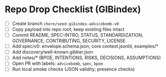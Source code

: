 # Repo Drop Checklist (GIBindex)

- [ ] Create branch `chore/seed-gibindex-advicebomb-v0`
- [ ] Copy payload into repo root; keep existing files intact
- [ ] Commit README, SPEC-INTRO, STATUS, STANDARDIZATION, GOVERNANCE, CONTRIBUTING, SECURITY, LICENSE
- [ ] Add spec/v0: envelope.schema.json, core.context.jsonld, examples/*
- [ ] Add discovery/well-known.gibber.json
- [ ] Add notes/* (BPOE, INTENTIONS, RISKS, DECISIONS, ASSUMPTIONS)
- [ ] Open PR with labels: `advicebomb`, `spec`, `bpoe`
- [ ] Run local smoke checks (JSON validity; presence checks)
